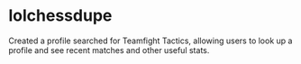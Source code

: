 # lolchessdupe
Created a profile searched for Teamfight Tactics, allowing users to look up a profile and see recent matches and other useful stats.
